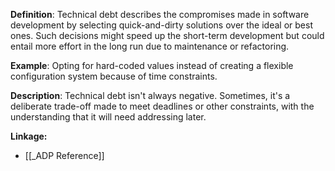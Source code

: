 **Definition**: Technical debt describes the compromises made in software development by selecting quick-and-dirty solutions over the ideal or best ones. Such decisions might speed up the short-term development but could entail more effort in the long run due to maintenance or refactoring.

**Example**: Opting for hard-coded values instead of creating a flexible configuration system because of time constraints.

**Description**: Technical debt isn't always negative. Sometimes, it's a deliberate trade-off made to meet deadlines or other constraints, with the understanding that it will need addressing later.

**Linkage:**
- [[_ADP Reference]]